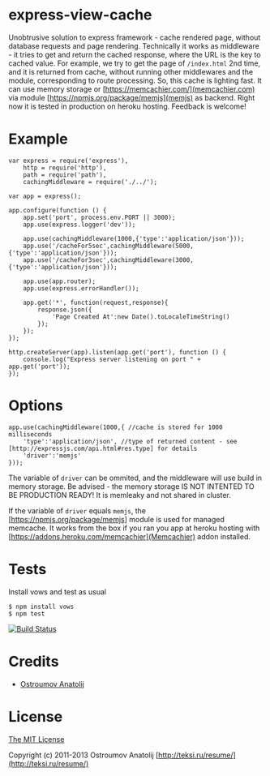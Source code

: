 express-view-cache
==================

Unobtrusive solution to express framework - cache rendered page, without database requests and page rendering.
Technically it works as middleware - it tries to get and return the cached response, where the URL is the key to cached value.
For example, we try to get the page of `/index.html` 2nd time, and it is returned from cache, without running other middlewares and the module,
corresponding to route processing. So, this cache is lighting fast.
It can use memory storage or [https://memcachier.com/](memcachier.com) via module [https://npmjs.org/package/memjs](memjs) as backend.
Right now it is tested in production on heroku hosting.  Feedback is welcome!

Example
==================

    var express = require('express'),
        http = require('http'),
        path = require('path'),
        cachingMiddleware = require('./../');

    var app = express();

    app.configure(function () {
        app.set('port', process.env.PORT || 3000);
        app.use(express.logger('dev'));

        app.use(cachingMiddleware(1000,{'type':'application/json'}));
        app.use('/cacheFor5sec',cachingMiddleware(5000,{'type':'application/json'}));
        app.use('/cacheFor3sec',cachingMiddleware(3000,{'type':'application/json'}));

        app.use(app.router);
        app.use(express.errorHandler());

        app.get('*', function(request,response){
            response.json({
                'Page Created At':new Date().toLocaleTimeString()
            });
        });
    });

    http.createServer(app).listen(app.get('port'), function () {
        console.log("Express server listening on port " + app.get('port'));
    });


Options
==================

    app.use(cachingMiddleware(1000,{ //cache is stored for 1000 milliseconds
        'type':'application/json', //type of returned content - see [http://expressjs.com/api.html#res.type] for details
        'driver':'memjs'
    }));

The variable of `driver`  can be ommited, and the middleware will use build in memory storage.
Be advised - the memory storage IS NOT INTENTED TO BE PRODUCTION READY! It is memleaky and not shared in cluster.

If the variable of `driver` equals `memjs`, the [https://npmjs.org/package/memjs] module is used for managed memcache.
It works from the box if you ran you app at heroku hosting with [https://addons.heroku.com/memcachier](Memcachier) addon installed.

Tests
==================

Install vows and test as usual

    $ npm install vows
    $ npm test

[![Build Status](https://travis-ci.org/vodolaz095/express-view-cache.png)](https://travis-ci.org/vodolaz095/express-view-cache)

Credits
==================

  - [Ostroumov Anatolij](https://github.com/vodolaz095)

License
==================

[The MIT License](http://opensource.org/licenses/MIT)

Copyright (c) 2011-2013 Ostroumov Anatolij [http://teksi.ru/resume/](http://teksi.ru/resume/)



